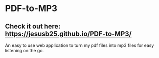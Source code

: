 # PDF-to-MP3
## Check it out here: https://jesusb25.github.io/PDF-to-MP3/

An easy to use web application to turn my pdf files into mp3 files for easy listening on the go.

